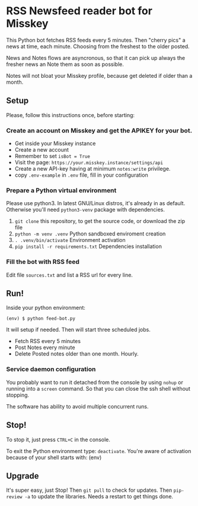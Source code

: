 # RSS Newsfeed reader bot for Misskey

This Python bot fetches RSS feeds every 5 minutes. Then "cherry pics" a news at time, each minute. Choosing from the freshest to the older posted.

News and Notes flows are asyncronous, so that it can pick up always the fresher news an Note them as soon as possible.

Notes will not bloat your Misskey profile, because get deleted if older than a month.

## Setup

Please, follow this instructions once, before starting:

### Create an account on Misskey and get the APIKEY for your bot.

- Get inside your Misskey instance
- Create a new account
- Remember to set `isBot = True`
- Visit the page: `https://your.misskey.instance/settings/api`
- Create a new API-key having at minimum `notes:write` privilege.
- copy `.env-example` in `.env` file, fill in your configuration

### Prepare a Python virtual environment 

Please use python3. In latest GNU/Linux distros, it's already in as default. Otherwise you'll need `python3-venv` package with dependencies. 

1. `git clone` this repository, to get the source code, or download the zip file
2. `python -m venv .venv` Python sandboxed enviroment creation
3. `. .venv/bin/activate` Environment activation
4. `pip install -r requirements.txt` Dependencies installation

### Fill the bot with RSS feed

Edit file `sources.txt` and list a RSS url for every line.

## Run!

Inside your python environment:

`(env) $ python feed-bot.py`

It will setup if needed. Then will start three scheduled jobs.

- Fetch RSS every 5 minutes
- Post Notes every minute
- Delete Posted notes older than one month. Hourly.

### Service daemon configuration

You probably want to run it detached from the console by using `nohup` or running into a `screen` command. So that you can close the ssh shell without stopping.

The software has ability to avoid multiple concurrent runs.

## Stop! 

To stop it, just press `CTRL+C` in the console.

To exit the Python environment type: `deactivate`. You're aware of activation because of your shell starts with: (env)

## Upgrade

It's super easy, just Stop! Then `git pull` to check for updates. Then `pip-review -a` to update the libraries. Needs a restart to get things done.